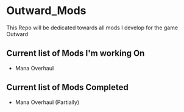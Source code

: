 # Outward_Mods
This Repo will be dedicated towards all mods I develop for the game Outward
## Current list of Mods I'm working On
* Mana Overhaul
## Current list of Mods Completed
* Mana Overhaul (Partially)
